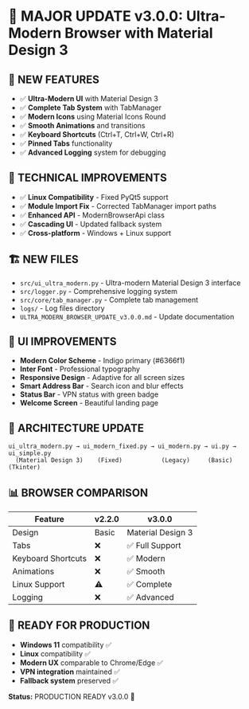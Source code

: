 # 🚀 MAJOR UPDATE v3.0.0: Ultra-Modern Browser with Material Design 3

## 🎨 NEW FEATURES
- ✅ **Ultra-Modern UI** with Material Design 3
- ✅ **Complete Tab System** with TabManager
- ✅ **Modern Icons** using Material Icons Round
- ✅ **Smooth Animations** and transitions
- ✅ **Keyboard Shortcuts** (Ctrl+T, Ctrl+W, Ctrl+R)
- ✅ **Pinned Tabs** functionality
- ✅ **Advanced Logging** system for debugging

## 🔧 TECHNICAL IMPROVEMENTS
- ✅ **Linux Compatibility** - Fixed PyQt5 support
- ✅ **Module Import Fix** - Corrected TabManager import paths
- ✅ **Enhanced API** - ModernBrowserApi class
- ✅ **Cascading UI** - Updated fallback system
- ✅ **Cross-platform** - Windows + Linux support

## 🏗️ NEW FILES
- `src/ui_ultra_modern.py` - Ultra-modern Material Design 3 interface
- `src/logger.py` - Comprehensive logging system
- `src/core/tab_manager.py` - Complete tab management
- `logs/` - Log files directory
- `ULTRA_MODERN_BROWSER_UPDATE_v3.0.0.md` - Update documentation

## 🎯 UI IMPROVEMENTS
- **Modern Color Scheme** - Indigo primary (#6366f1)
- **Inter Font** - Professional typography
- **Responsive Design** - Adaptive for all screen sizes
- **Smart Address Bar** - Search icon and blur effects
- **Status Bar** - VPN status with green badge
- **Welcome Screen** - Beautiful landing page

## 🔄 ARCHITECTURE UPDATE
```
ui_ultra_modern.py → ui_modern_fixed.py → ui_modern.py → ui.py → ui_simple.py
  (Material Design 3)    (Fixed)           (Legacy)     (Basic)  (Tkinter)
```

## 📊 BROWSER COMPARISON
| Feature | v2.2.0 | v3.0.0 |
|---------|--------|--------|
| Design | Basic | Material Design 3 |
| Tabs | ❌ | ✅ Full Support |
| Keyboard Shortcuts | ❌ | ✅ Modern |
| Animations | ❌ | ✅ Smooth |
| Linux Support | ⚠️ | ✅ Complete |
| Logging | ❌ | ✅ Advanced |

## 🚀 READY FOR PRODUCTION
- **Windows 11** compatibility ✅
- **Linux** compatibility ✅
- **Modern UX** comparable to Chrome/Edge ✅
- **VPN integration** maintained ✅
- **Fallback system** preserved ✅

**Status:** PRODUCTION READY v3.0.0 🎉

